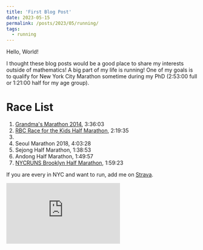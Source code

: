 ```yaml
---
title: 'First Blog Post'
date: 2023-05-15
permalink: /posts/2023/05/running/
tags:
  - running
---
```


Hello, World! 

I thought these blog posts would be a good place to share my interests outside of mathematics! A big part of my life is running! One of my goals is to qualify for New York City Marathon sometime during my PhD (2:53:00 full or 1:21:00 half for my age group).

Race List
=========
1. [Grandma's Marathon 2014](https://www.mtecresults.com/runner/show?race=2164&rid=2638), 3:36:03
2. [RBC Race for the Kids Half Marathon](https://results.chronotrack.com/event/results/event/event-8960?lc=ca), 2:19:35
3. 
4. Seoul Marathon 2018, 4:03:28
5. Sejong Half Marathon, 1:38:53
6. Andong Half Marathon, 1:49:57
7. [NYCRUNS Brooklyn Half Marathon](https://nycruns.com/race-results?race=nycruns-brooklyn-marathon-half-marathon-2), 1:59:23 

If you are every in NYC and want to run, add me on [Strava](https://www.strava.com/athletes/28918735).
<iframe height='160' width='300' frameborder='0' allowtransparency='true' scrolling='no' src='https://www.strava.com/athletes/28918735/activity-summary/6e6a557f72c564c6ca0053977da779adc6975869'></iframe>
